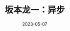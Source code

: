 ---
title: "坂本龙一：异步"
date: "2023-05-07"
price: "80.00"
theaters: ["中国电影资料馆艺术影院"]
remark: ['学术放映', '2018']
---